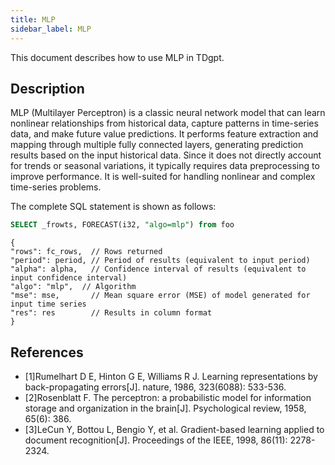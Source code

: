 ```yaml
---
title: MLP
sidebar_label: MLP
---
```


This document describes how to use MLP in TDgpt.

##  Description

MLP (Multilayer Perceptron) is a classic neural network model that can learn nonlinear relationships from historical data, capture patterns in time-series data, and make future value predictions. It performs feature extraction and mapping through multiple fully connected layers, generating prediction results based on the input historical data. Since it does not directly account for trends or seasonal variations, it typically requires data preprocessing to improve performance. It is well-suited for handling nonlinear and complex time-series problems.

The complete SQL statement is shown as follows:

```SQL
SELECT _frowts, FORECAST(i32, "algo=mlp") from foo
```

```json5
{
"rows": fc_rows,  // Rows returned
"period": period, // Period of results (equivalent to input period)
"alpha": alpha,   // Confidence interval of results (equivalent to input confidence interval)
"algo": "mlp",  // Algorithm
"mse": mse,       // Mean square error (MSE) of model generated for input time series
"res": res        // Results in column format
}
```

## References

- [1]Rumelhart D E, Hinton G E, Williams R J. Learning representations by back-propagating errors[J]. nature, 1986, 323(6088): 533-536.
- [2]Rosenblatt F. The perceptron: a probabilistic model for information storage and organization in the brain[J]. Psychological review, 1958, 65(6): 386.
- [3]LeCun Y, Bottou L, Bengio Y, et al. Gradient-based learning applied to document recognition[J]. Proceedings of the IEEE, 1998, 86(11): 2278-2324.
